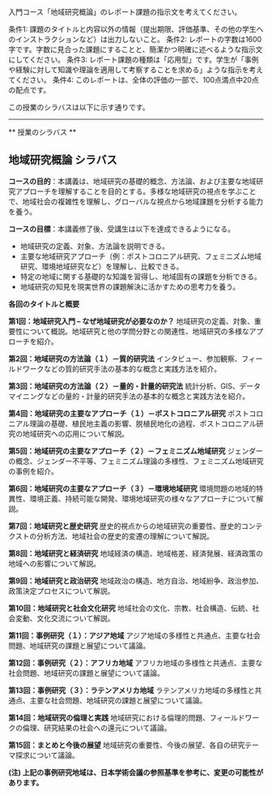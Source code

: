 入門コース「地域研究概論」のレポート課題の指示文を考えてください。

条件1: 課題のタイトルと内容以外の情報（提出期限、評価基準、その他の学生へのインストラクションなど）は出力しないこと。
条件2: レポートの字数は1600字です。字数に見合った課題にすることと、簡潔かつ明確に述べるような指示文にしてください。
条件3: レポート課題の種類は「応用型」です。学生が「事例や経験に対して知識や理論を適用して考察することを求める」ような指示を考えてください。
条件4: このレポートは、全体の評価の一部で、100点満点中20点の配点です。

この授業のシラバスは以下に示す通りです。

---------------------------------------
** 授業のシラバス **
## 地域研究概論 シラバス

**コースの目的**：本講義は、地域研究の基礎的概念、方法論、および主要な地域研究アプローチを理解することを目的とする。多様な地域研究の視点を学ぶことで、地域社会の複雑性を理解し、グローバルな視点から地域課題を分析する能力を養う。

**コースの目標**：本講義修了後、受講生は以下を達成できるようになる。
* 地域研究の定義、対象、方法論を説明できる。
* 主要な地域研究アプローチ（例：ポストコロニアル研究、フェミニズム地域研究、環境地域研究など）を理解し、比較できる。
* 特定の地域に関する基礎的な知識を習得し、地域固有の課題を分析できる。
* 地域研究の知見を現実世界の課題解決に活かすための思考力を養う。


**各回のタイトルと概要**

**第1回：地域研究入門 – なぜ地域研究が必要なのか？**
地域研究の定義、対象、重要性について概説。地域研究と他の学問分野との関連性、地域研究の多様なアプローチを紹介。

**第2回：地域研究の方法論（１）－質的研究法**
インタビュー、参加観察、フィールドワークなどの質的研究手法の基本的な概念と実践方法を紹介。

**第3回：地域研究の方法論（２）－量的・計量的研究法**
統計分析、GIS、データマイニングなどの量的・計量的研究手法の基本的な概念と実践方法を紹介。

**第4回：地域研究の主要なアプローチ（１）－ポストコロニアル研究**
ポストコロニアル理論の基礎、植民地主義の影響、脱植民地化の過程、ポストコロニアル研究の地域研究への応用について解説。

**第5回：地域研究の主要なアプローチ（２）－フェミニズム地域研究**
ジェンダーの概念、ジェンダー不平等、フェミニズム理論の多様性、フェミニズム地域研究の事例を紹介。

**第6回：地域研究の主要なアプローチ（３）－環境地域研究**
環境問題の地域的特異性、環境正義、持続可能な開発、環境地域研究の様々なアプローチについて解説。

**第7回：地域研究と歴史研究**
歴史的視点からの地域研究の重要性、歴史的コンテクストの分析方法、地域社会の歴史的変遷の理解について解説。

**第8回：地域研究と経済研究**
地域経済の構造、地域格差、経済発展、経済政策の地域への影響について解説。

**第9回：地域研究と政治研究**
地域政治の構造、地方自治、地域紛争、政治参加、政策決定プロセスについて解説。

**第10回：地域研究と社会文化研究**
地域社会の文化、宗教、社会構造、伝統、社会変動、文化交流について解説。

**第11回：事例研究（１）：アジア地域**
アジア地域の多様性と共通点、主要な社会問題、地域研究の課題と展望について議論。

**第12回：事例研究（２）：アフリカ地域**
アフリカ地域の多様性と共通点、主要な社会問題、地域研究の課題と展望について議論。

**第13回：事例研究（３）：ラテンアメリカ地域**
ラテンアメリカ地域の多様性と共通点、主要な社会問題、地域研究の課題と展望について議論。

**第14回：地域研究の倫理と実践**
地域研究における倫理的問題、フィールドワークの倫理、研究結果の社会への還元について議論。

**第15回：まとめと今後の展望**
地域研究の重要性、今後の展望、各自の研究テーマ探求について議論。


**(注) 上記の事例研究地域は、日本学術会議の参照基準を参考に、変更の可能性があります。**
